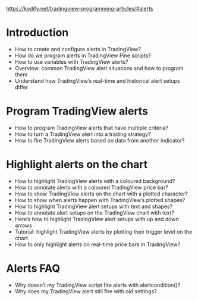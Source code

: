 https://kodify.net/tradingview-programming-articles/#alerts

# Introduction

- How to create and configure alerts in TradingView?
- How do we program alerts in TradingView Pine scripts?
- How to use variables with TradingView alerts?
- Overview: common TradingView alert situations and how to program them
- Understand how TradingView’s real-time and historical alert setups differ

# Program TradingView alerts

- How to program TradingView alerts that have multiple criteria?
- How to turn a TradingView alert into a trading strategy?
- How to fire TradingView alerts based on data from another indicator?

# Highlight alerts on the chart

- How to highlight TradingView alerts with a coloured background?
- How to annotate alerts with a coloured TradingView price bar?
- How to show TradingView alerts on the chart with a plotted character?
- How to show when alerts happen with TradingView’s plotted shapes?
- How to highlight TradingView alert setups with text and shapes?
- How to annotate alert setups on the TradingView chart with text?
- Here’s how to highlight TradingView alert setups with up and down arrows
- Tutorial: highlight TradingView alerts by plotting their trigger level on the chart
- How to only highlight alerts on real-time price bars in TradingView?

# Alerts FAQ

- Why doesn’t my TradingView script fire alerts with alertcondition()?
- Why does my TradingView alert still fire with old settings?
